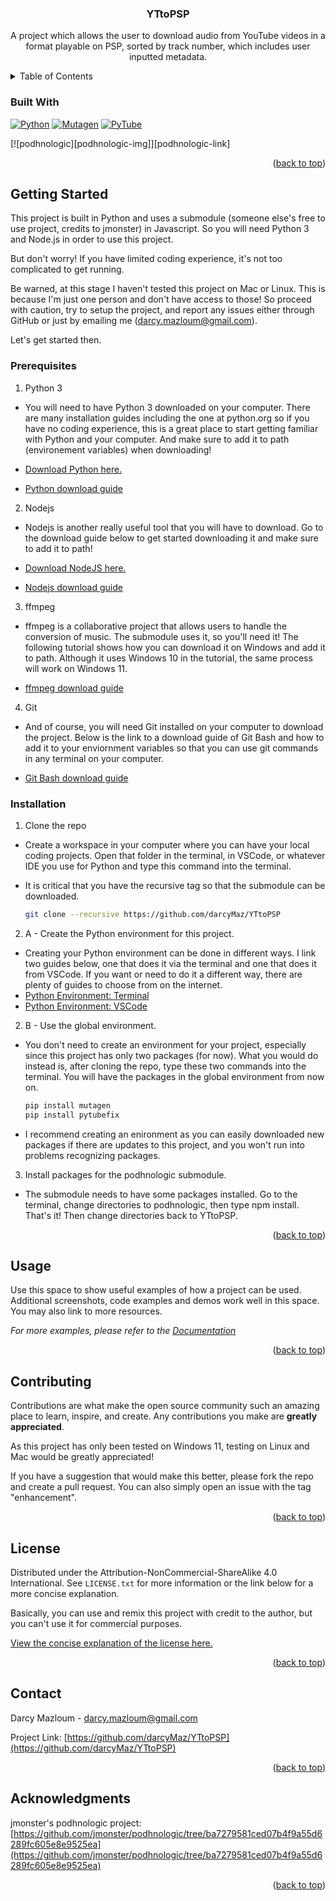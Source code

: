 <a id="readme-top"></a>

<!-- PROJECT LOGO -->
  
<div align="center">

<h3 align="center"> YTtoPSP </h3>

  <p align="center">
    A project which allows the user to download audio from YouTube videos in a format playable on PSP, sorted by track number, which includes user inputted metadata.
      
      

  </p>
</div>



<!-- TABLE OF CONTENTS -->
<details>
  <summary>Table of Contents</summary>
  <ol>
    <li>
      <a href="#about-the-project">About The Project</a>
      <ul>
        <li><a href="#built-with">Built With</a></li>
      </ul>
    </li>
    <li>
      <a href="#getting-started">Getting Started</a>
      <ul>
        <li><a href="#prerequisites">Prerequisites</a></li>
        <li><a href="#installation">Installation</a></li>
      </ul>
    </li>
    <li><a href="#usage">Usage</a></li>
    <li><a href="#roadmap">Roadmap</a></li>
    <li><a href="#contributing">Contributing</a></li>
    <li><a href="#license">License</a></li>
    <li><a href="#contact">Contact</a></li>
    <li><a href="#acknowledgments">Acknowledgments</a></li>
  </ol>
</details>



### Built With

[![Python][python-img]][python-url]
[![Mutagen][mutagen-img]][mutagen-link]
[![PyTube][pytubefix-img]][pytubefix-link]

<p>[![podhnologic][podhnologic-img]][podhnologic-link] </p>


<p align="right">(<a href="#readme-top">back to top</a>)</p>



<!-- GETTING STARTED -->
## Getting Started

This project is built in Python and uses a submodule (someone else's free to use project, credits to jmonster) in Javascript. So you will need Python 3 and Node.js in order to use this project.

But don't worry! If you have limited coding experience, it's not too complicated to get running.

Be warned, at this stage I haven't tested this project on Mac or Linux. This is because I'm just one person and don't have access to those! So proceed with caution, try to setup the project, and report any issues either through GitHub or just by emailing me (darcy.mazloum@gmail.com).

Let's get started then.


### Prerequisites

1. Python 3
* You will need to have Python 3 downloaded on your computer. There are many installation guides including the one at python.org so if you have no coding experience, this is a great place to start getting familiar with Python and your computer. And make sure to add it to path (environement variables) when downloading!  
  
* <a href="https://www.python.org/downloads/"> Download Python here. </a>  
* <a href="https://www.digitalocean.com/community/tutorials/install-python-windows-10"> Python download guide </a> 
  
2. Nodejs
* Nodejs is another really useful tool that you will have to download. Go to the download guide below to get started downloading it and make sure to add it to path!  
  
* <a href="https://nodejs.org/en/download"> Download NodeJS here. </a>  
* <a href="https://www.digitalocean.com/community/tutorials/node-js-environment-setup-node-js-installation"> Nodejs download guide </a>  
  
3. ffmpeg
* ffmpeg is a collaborative project that allows users to handle the conversion of music. The submodule uses it, so you'll need it! The following tutorial shows how you can download it on Windows and add it to path. Although it uses Windows 10 in the tutorial, the same process will work on Windows 11.  
  
* <a href="https://phoenixnap.com/kb/ffmpeg-windows"> ffmpeg download guide </a>  
  
4. Git
* And of course, you will need Git installed on your computer to download the project. Below is the link to a download guide of Git Bash and how to add it to your enviornment variables so that you can use git commands in any terminal on your computer.  
  
* <a href="https://www.w3schools.com/git/git_install.asp?remote=github"> Git Bash download guide </a>  

### Installation

1. Clone the repo
* Create a workspace in your computer where you can have your local coding projects. Open that folder in the terminal, in VSCode, or whatever IDE you use for Python and type this command into the terminal.

* It is critical that you have the recursive tag so that the submodule can be downloaded.

   ```sh
   git clone --recursive https://github.com/darcyMaz/YTtoPSP
   ```

2. A - Create the Python environment for this project.
* Creating your Python environment can be done in different ways. I link two guides below, one that does it via the terminal and one that does it from VSCode. If you want or need to do it a different way, there are plenty of guides to choose from on the internet.  
* <a href="https://www.w3schools.com/python/python_virtualenv.asp"> Python Environment: Terminal </a>  
* <a href="https://code.visualstudio.com/docs/python/environments"> Python Environment: VSCode </a>  
  
2. B - Use the global environment.
* You don't need to create an environment for your project, especially since this project has only two packages (for now). What you would do instead is, after cloning the repo, type these two commands into the terminal. You will have the packages in the global environment from now on.
  
    ```sh
    pip install mutagen
    pip install pytubefix
    ```
* I recommend creating an enironment as you can easily downloaded new packages if there are updates to this project, and you won't run into problems recognizing packages.

3. Install packages for the podhnologic submodule.
* The submodule needs to have some packages installed. Go to the terminal, change directories to podhnologic, then type npm install. That's it! Then change directories back to YTtoPSP.  
  
<p align="right">(<a href="#readme-top">back to top</a>)</p>  



<!-- USAGE EXAMPLES -->
## Usage

Use this space to show useful examples of how a project can be used. Additional screenshots, code examples and demos work well in this space. You may also link to more resources.

_For more examples, please refer to the [Documentation](https://example.com)_

<p align="right">(<a href="#readme-top">back to top</a>)</p>



<!-- CONTRIBUTING -->
## Contributing

Contributions are what make the open source community such an amazing place to learn, inspire, and create. Any contributions you make are **greatly appreciated**.

As this project has only been tested on Windows 11, testing on Linux and Mac would be greatly appreciated!

If you have a suggestion that would make this better, please fork the repo and create a pull request. You can also simply open an issue with the tag "enhancement".

<p align="right">(<a href="#readme-top">back to top</a>)</p>



<!-- LICENSE -->
## License

Distributed under the Attribution-NonCommercial-ShareAlike 4.0 International. See `LICENSE.txt` for more information or the link below for a more concise explanation.  

Basically, you can use and remix this project with credit to the author, but you can't use it for commercial purposes.  

<a href="https://creativecommons.org/licenses/by-nc-sa/4.0/deed.en"> View the concise explanation of the license here. </a>

<p align="right">(<a href="#readme-top">back to top</a>)</p>



<!-- CONTACT -->
## Contact

Darcy Mazloum - darcy.mazloum@gmail.com

Project Link: [https://github.com/darcyMaz/YTtoPSP](https://github.com/darcyMaz/YTtoPSP)

<p align="right">(<a href="#readme-top">back to top</a>)</p>



<!-- ACKNOWLEDGMENTS -->
## Acknowledgments

jmonster's podhnologic project: [https://github.com/jmonster/podhnologic/tree/ba7279581ced07b4f9a55d6289fc605e8e9525ea](https://github.com/jmonster/podhnologic/tree/ba7279581ced07b4f9a55d6289fc605e8e9525ea)

<p align="right">(<a href="#readme-top">back to top</a>)</p>



<!-- MARKDOWN LINKS & IMAGES -->
<!-- https://www.markdownguide.org/basic-syntax/#reference-style-links -->

[python-img]: https://img.shields.io/badge/python-3670A0?style=for-the-badge&logo=python&logoColor=ffdd54
[python-url]: https://python.org
[mutagen-link]: https://pypi.org/project/mutagen/
[mutagen-img]: https://pypi-camo.freetls.fastly.net/b1c76ddde4aec66388fb18b99e7029731bbf1aec/68747470733a2f2f7261772e67697468756275736572636f6e74656e742e636f6d2f71756f646c696265742f6d75746167656e2f6d61737465722f646f63732f696d616765732f6c6f676f2e737667
[pytubefix-link]: https://pypi.org/project/pytubefix
[pytubefix-img]: https://pypi-camo.freetls.fastly.net/42d43def1c8634a6c158def4846894bc2afd542b/68747470733a2f2f6173736574732e6e69636b666963616e6f2e636f6d2f67682d7079747562652e6d696e2e737667
[podhnologic-link]: https://github.com/jmonster/podhnologic/tree/ba7279581ced07b4f9a55d6289fc605e8e9525ea
[podhnologic-img]: https://private-user-images.githubusercontent.com/368767/352676369-a9383166-c1e6-432e-9658-9044b13725bc.jpg?jwt=eyJhbGciOiJIUzI1NiIsInR5cCI6IkpXVCJ9.eyJpc3MiOiJnaXRodWIuY29tIiwiYXVkIjoicmF3LmdpdGh1YnVzZXJjb250ZW50LmNvbSIsImtleSI6ImtleTUiLCJleHAiOjE3NDk1ODgzODIsIm5iZiI6MTc0OTU4ODA4MiwicGF0aCI6Ii8zNjg3NjcvMzUyNjc2MzY5LWE5MzgzMTY2LWMxZTYtNDMyZS05NjU4LTkwNDRiMTM3MjViYy5qcGc_WC1BbXotQWxnb3JpdGhtPUFXUzQtSE1BQy1TSEEyNTYmWC1BbXotQ3JlZGVudGlhbD1BS0lBVkNPRFlMU0E1M1BRSzRaQSUyRjIwMjUwNjEwJTJGdXMtZWFzdC0xJTJGczMlMkZhd3M0X3JlcXVlc3QmWC1BbXotRGF0ZT0yMDI1MDYxMFQyMDQxMjJaJlgtQW16LUV4cGlyZXM9MzAwJlgtQW16LVNpZ25hdHVyZT1hMGY2ZmVlZjk0ZTAyOTFhOWUyYzYwYzdhNGM2Zjc5NmU0ZjM4Mzg2YmU3MDBjNzg4NmIyZDlmOTY2OWQ3NTMxJlgtQW16LVNpZ25lZEhlYWRlcnM9aG9zdCJ9.BTtwnMLHs9pV_L4SjlSiMjeoTLLtVLdcUyDs3Ys7oXA

